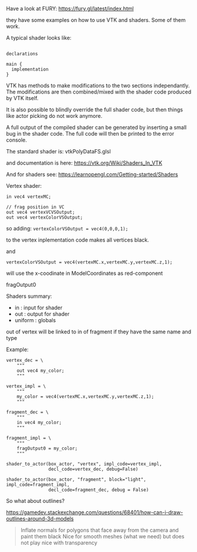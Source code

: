 Have a look at FURY: https://fury.gl/latest/index.html

they have some examples on how to use VTK and shaders.
Some of them work.


A typical shader looks like:
```

declarations 

main {
  implementation
}

```

VTK has methods to make modifications to the two sections independantly. The modifications are then combined/mixed with the shader code produced by VTK itself.

It is also possible to blindly override the full shader code, but then things like actor picking do not work anymore.

A full output of the compiled shader can be generated by inserting a small bug in the shader code. The full code will then be printed to the error console.

The standard shader is:
vtkPolyDataFS.glsl

and documentation is here: https://vtk.org/Wiki/Shaders_In_VTK

And for shaders see: https://learnopengl.com/Getting-started/Shaders


Vertex shader:
```
in vec4 vertexMC;

// frag position in VC
out vec4 vertexVCVSOutput;
out vec4 vertexColorVSOutput;
```


so adding: 
`vertexColorVSOutput = vec4(0,0,0,1); `

to the vertex inplementation code makes all vertices black.

and 

`vertexColorVSOutput = vec4(vertexMC.x,vertexMC.y,vertexMC.z,1);`

will use the x-coodinate in ModelCoordinates as red-component


fragOutput0


Shaders summary:

- in  : input for shader
- out : output for shader
- uniform : globals

out of vertex will be linked to in of fragment if they have the same name and type

Example:
```
vertex_dec = \
    """
    out vec4 my_color;
    """

vertex_impl = \
    """
    my_color = vec4(vertexMC.x,vertexMC.y,vertexMC.z,1);
    """

fragment_dec = \
    """
    in vec4 my_color;
    """

fragment_impl = \
    """
    fragOutput0 = my_color;
    """

shader_to_actor(box_actor, "vertex", impl_code=vertex_impl,
                decl_code=vertex_dec, debug=False)

shader_to_actor(box_actor, "fragment", block="light", impl_code=fragment_impl,
                decl_code=fragment_dec, debug = False)
```


So what about outlines?

https://gamedev.stackexchange.com/questions/68401/how-can-i-draw-outlines-around-3d-models

> Inflate normals for polygons that face away from the camera and paint them black
> Nice for smooth meshes (what we need) but does not play nice with transparency


